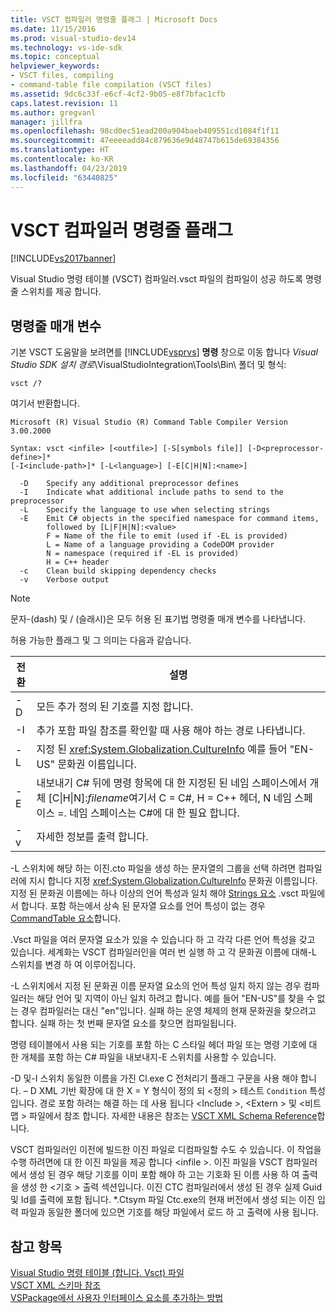 ```yaml
---
title: VSCT 컴파일러 명령줄 플래그 | Microsoft Docs
ms.date: 11/15/2016
ms.prod: visual-studio-dev14
ms.technology: vs-ide-sdk
ms.topic: conceptual
helpviewer_keywords:
- VSCT files, compiling
- command-table file compilation (VSCT files)
ms.assetid: 9dc6c33f-e6cf-4cf2-9b05-e8f7bfac1cfb
caps.latest.revision: 11
ms.author: gregvanl
manager: jillfra
ms.openlocfilehash: 98cd0ec51ead200a904baeb409551cd1084f1f11
ms.sourcegitcommit: 47eeeeadd84c879636e9d48747b615de69384356
ms.translationtype: HT
ms.contentlocale: ko-KR
ms.lasthandoff: 04/23/2019
ms.locfileid: "63440825"
---
```

# <a name="vsct-compiler-command-line-flags"></a>VSCT 컴파일러 명령줄 플래그
[!INCLUDE[vs2017banner](../../includes/vs2017banner.md)]

Visual Studio 명령 테이블 (VSCT) 컴파일러.vsct 파일의 컴파일이 성공 하도록 명령줄 스위치를 제공 합니다.  
  
## <a name="command-line-parameters"></a>명령줄 매개 변수  
 기본 VSCT 도움말을 보려면를 [!INCLUDE[vsprvs](../../includes/vsprvs-md.md)] **명령** 창으로 이동 합니다 *Visual Studio SDK 설치 경로*\VisualStudioIntegration\Tools\Bin\ 폴더 및 형식:  
  
```  
vsct /?  
```  
  
 여기서 반환합니다.  
  
```  
Microsoft (R) Visual Studio (R) Command Table Compiler Version 3.00.2000  
  
Syntax: vsct <infile> [<outfile>] [-S[symbols file]] [-D<preprocessor-define>]*  
[-I<include-path>]* [-L<language>] [-E[C|H|N]:<name>]  
  
  -D    Specify any additional preprocessor defines  
  -I    Indicate what additional include paths to send to the preprocessor  
  -L    Specify the language to use when selecting strings  
  -E    Emit C# objects in the specified namespace for command items,  
        followed by [L|F|H|N]:<value>  
        F = Name of the file to emit (used if -EL is provided)  
        L = Name of a language providing a CodeDOM provider  
        N = namespace (required if -EL is provided)  
        H = C++ header  
  -c    Clean build skipping dependency checks  
  -v    Verbose output  
```  
  
> [!NOTE]
> 문자-(dash) 및 / (슬래시)은 모두 허용 된 표기법 명령줄 매개 변수를 나타냅니다.  
  
 허용 가능한 플래그 및 그 의미는 다음과 같습니다.  
  
|전환|설명|  
|------------|-----------------|  
|-D|모든 추가 정의 된 기호를 지정 합니다.|  
|-I|추가 포함 파일 참조를 확인할 때 사용 해야 하는 경로 나타냅니다.|  
|-L|지정 된 <xref:System.Globalization.CultureInfo> 예를 들어 "EN-US" 문화권 이름입니다.|  
|-E|내보내기 C# 뒤에 명령 항목에 대 한 지정된 된 네임 스페이스에서 개체 [C&#124;H&#124;N]:*filename*여기서 C = C#, H = C++ 헤더, N 네임 스페이스 =. 네임 스페이스는 C#에 대 한 필요 합니다.|  
|-v|자세한 정보를 출력 합니다.|  
  
 -L 스위치에 해당 하는 이진.cto 파일을 생성 하는 문자열의 그룹을 선택 하려면 컴파일러에 지시 합니다 지정 <xref:System.Globalization.CultureInfo> 문화권 이름입니다. 지정 된 문화권 이름에는 하나 이상의 언어 특성과 일치 해야 [Strings 요소](../../extensibility/strings-element.md) .vsct 파일에서 합니다. 포함 하는에서 상속 된 문자열 요소를 언어 특성이 없는 경우 [CommandTable 요소](../../extensibility/commandtable-element.md)합니다.  
  
 .Vsct 파일을 여러 문자열 요소가 있을 수 있습니다 하 고 각각 다른 언어 특성을 갖고 있습니다. 세계화는 VSCT 컴파일러인을 여러 번 실행 하 고 각 문화권 이름에 대해-L 스위치를 변경 하 여 이루어집니다.  
  
 -L 스위치에서 지정 된 문화권 이름 문자열 요소의 언어 특성 일치 하지 않는 경우 컴파일러는 해당 언어 및 지역이 아닌 일치 하려고 합니다. 예를 들어 "EN-US"를 찾을 수 없는 경우 컴파일러는 대신 "en"입니다. 실패 하는 운영 체제의 현재 문화권을 찾으려고 합니다. 실패 하는 첫 번째 문자열 요소를 찾으면 컴파일됩니다.  
  
 명령 테이블에서 사용 되는 기호를 포함 하는 C 스타일 헤더 파일 또는 명령 기호에 대 한 개체를 포함 하는 C# 파일을 내보내지-E 스위치를 사용할 수 있습니다.  
  
 -D 및-I 스위치 동일한 이름을 가진 Cl.exe C 전처리기 플래그 구문을 사용 해야 합니다. – D XML 기반 확장에 대 한 X = Y 형식이 정의 되 \<정의 > 테스트 `Condition` 특성입니다. 경로 포함 하려는 해결 하는 데 사용 됩니다 \<Include >, \<Extern > 및 \<비트맵 > 파일에서 참조 합니다. 자세한 내용은 참조는 [VSCT XML Schema Reference](../../extensibility/vsct-xml-schema-reference.md)합니다.  
  
 VSCT 컴파일러인 이전에 빌드한 이진 파일로 디컴파일할 수도 수 있습니다. 이 작업을 수행 하려면에 대 한 이진 파일을 제공 합니다 \<infile >.   이진 파일을 VSCT 컴파일러에서 생성 된 경우 해당 기호를 이미 포함 해야 하 고는 기호화 된 이름 사용 하 여 출력을 생성 한 \<기호 > 출력 섹션입니다. 이진 CTC 컴파일러에서 생성 된 경우 실제 Guid 및 Id를 출력에 포함 됩니다. *.Ctsym 파일 Ctc.exe의 현재 버전에서 생성 되는 이진 입력 파일과 동일한 폴더에 있으면 기호를 해당 파일에서 로드 하 고 출력에 사용 됩니다.  
  
## <a name="see-also"></a>참고 항목  
 [Visual Studio 명령 테이블 (합니다. Vsct) 파일](../../extensibility/internals/visual-studio-command-table-dot-vsct-files.md)   
 [VSCT XML 스키마 참조](../../extensibility/vsct-xml-schema-reference.md)   
 [VSPackage에서 사용자 인터페이스 요소를 추가하는 방법](../../extensibility/internals/how-vspackages-add-user-interface-elements.md)
